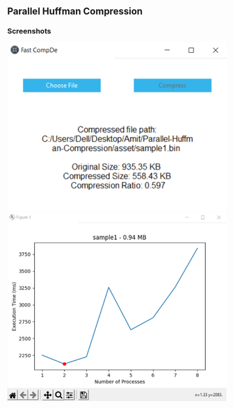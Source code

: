 ## Parallel Huffman Compression

### Screenshots
![main](https://github.com/akri16/Parallel-Huffman-Compression/blob/main/art/main.PNG) <br>
![plot](https://github.com/akri16/Parallel-Huffman-Compression/blob/main/art/plot.PNG)